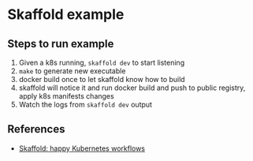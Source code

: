 # Skaffold example
## Steps to run example
1. Given a k8s running, `skaffold dev` to start listening
2. `make` to generate new executable
3. docker build once to let skaffold know how to build
4. skaffold will notice it and run docker build and push to public registry,
apply k8s manifests changes
5. Watch the logs from `skaffold dev` output
## References
+ [Skaffold: happy Kubernetes workflows](https://ahmet.im/blog/skaffold/)
